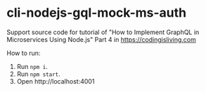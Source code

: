 # cli-nodejs-gql-mock-ms-auth
Support source code for tutorial of "How to Implement GraphQL in Microservices Using Node.js" Part 4 in https://codingisliving.com

How to run:
1. Run `npm i`.
2. Run `npm start`.
3. Open http://localhost:4001
